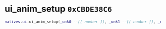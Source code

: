 # ui_anim_setup `0xCBDE38C6`

```lua
natives.ui.ui_anim_setup(_unk0 --[[ number ]], _unk1 --[[ number ]], _unk2 --[[ number ]], _unk3 --[[ number ]])
```